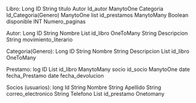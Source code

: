 Libro:
    Long ID
    String titulo
    Autor Id_autor ManytoOne
    Categoria Id_Categoria(Genero) ManytoOne
    list<Prestamos> id_prestamos ManytoMany
    Boolean disponible
    INT Numero_paginas

Autor:
    Long ID
    String Nombre
    List<Libro> id_libro OneToMany
    String Descripcion
    String movimiento_literario

Categoria(Genero):
    Long ID
    String Nombre
    String Descripcion
    List<Libro> id_libro OneToMany

Prestamo:
    log ID
    List<Libro> id_libro ManytoMany
    socio id_socio ManytoOne
    date fecha_Prestamo
    date fecha_devolucion

        

Socios (usuarios):
    long Id
    String Nombre
    String Apellido 
    String correo_electronico
    String Telefono
    List<Prestamo> id_prestamo Onetomany
    
    
